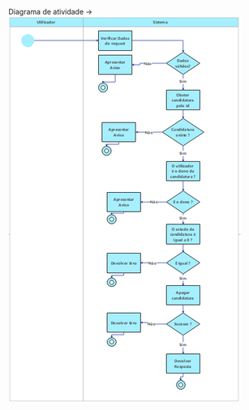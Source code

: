 Diagrama de atividade ->
![image.png](../../.attachments/image-36795c05-c565-4a3e-a81a-b265b11a4ebf.png)